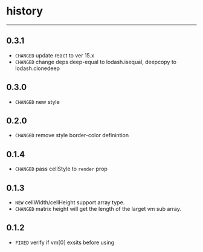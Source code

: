 # history

---

## 0.3.1

* `CHANGED` update react to ver 15.x
* `CHANGED` change deps deep-equal to lodash.isequal, deepcopy to lodash.clonedeep

## 0.3.0

* `CHANGED` new style

## 0.2.0

* `CHANGED` remove style border-color definintion

## 0.1.4

* `CHANGED` pass cellStyle to `render` prop

## 0.1.3

* `NEW` cellWidth/cellHeight support array type.
* `CHANGED` matrix height will get the length of the larget vm sub array.

## 0.1.2

* `FIXED` verify if vm[0] exsits before using